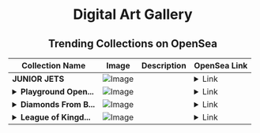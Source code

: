 <div align="center">

# Digital Art Gallery

## Trending Collections on OpenSea

| Collection Name                       | Image                                                                                     | Description                       | OpenSea Link                                                                                          |
|---------------------------------------|-------------------------------------------------------------------------------------------|-----------------------------------|--------------------------------------------------------------------------------------------------------|
| **JUNIOR JETS** | ![Image](https://i.seadn.io/s/raw/files/080bd0691b2fc7baccb3c1d7ff998138.jpg?w=500&auto=format?w=200&auto=format) |  | <details><summary>Link</summary>[JUNIOR JETS](https://opensea.io/collection/junior-jets-1)</details> |
| **<details><summary>Playground Open...</summary>Playground Open Ticketing Ecosystem Event 12286</details>** | ![Image](https://i.seadn.io/s/raw/files/ad4b567b5e819f5eb9dc8588aeb6896f.png?w=500&auto=format?w=200&auto=format) |  | <details><summary>Link</summary>[Playground Open Ticketing Ecosystem Event 12286](https://opensea.io/collection/playground-open-ticketing-ecosystem-event-12286)</details> |
| **<details><summary>Diamonds From B...</summary>Diamonds From Beyond</details>** | ![Image](https://i.seadn.io/s/raw/files/acc996c16196029f7bd3f4b5195b98d9.jpg?w=500&auto=format?w=200&auto=format) |  | <details><summary>Link</summary>[Diamonds From Beyond](https://opensea.io/collection/diamonds-from-beyond)</details> |
| **<details><summary>League of Kingd...</summary>League of Kingdoms Skin</details>** | ![Image](https://i.seadn.io/s/raw/files/55eed8407c5a065931638770e9553fd2.png?w=500&auto=format?w=200&auto=format) |  | <details><summary>Link</summary>[League of Kingdoms Skin](https://opensea.io/collection/league-of-kingdoms-skin-18)</details> |

</div>
